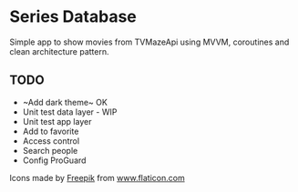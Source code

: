 # Series Database

Simple app to show movies from TVMazeApi using MVVM, coroutines and clean architecture pattern.

## TODO
 - ~Add dark theme~ OK
 - Unit test data layer - WIP
 - Unit test app layer
 - Add to favorite
 - Access control
 - Search people
 - Config ProGuard

Icons made by <a href="https://www.flaticon.com/authors/freepik" title="Freepik">Freepik</a> from <a href="https://www.flaticon.com/" title="Flaticon">www.flaticon.com</a>